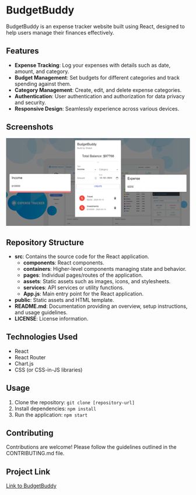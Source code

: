 # BudgetBuddy

BudgetBuddy is an expense tracker website built using React, designed to help users manage their finances effectively.

## Features

- **Expense Tracking**: Log your expenses with details such as date, amount, and category.
- **Budget Management**: Set budgets for different categories and track spending against them.
- **Category Management**: Create, edit, and delete expense categories.
- **Authentication**: User authentication and authorization for data privacy and security.
- **Responsive Design**: Seamlessly experience across various devices.

## Screenshots

![Screenshot 1](/public/screenshot.png)
 

## Repository Structure

- **src**: Contains the source code for the React application.
  - **components**: React components.
  - **containers**: Higher-level components managing state and behavior.
  - **pages**: Individual pages/routes of the application.
  - **assets**: Static assets such as images, icons, and stylesheets.
  - **services**: API services or utility functions.
  - **App.js**: Main entry point for the React application.
- **public**: Static assets and HTML template.
- **README.md**: Documentation providing an overview, setup instructions, and usage guidelines.
- **LICENSE**: License information.

## Technologies Used

- React
- React Router
- Chart.js
- CSS (or CSS-in-JS libraries)

## Usage

1. Clone the repository: `git clone [repository-url]`
2. Install dependencies: `npm install`
3. Run the application: `npm start`

## Contributing

Contributions are welcome! Please follow the guidelines outlined in the CONTRIBUTING.md file.

## Project Link

[Link to BudgetBuddy](https://shabdbudgetbudy.netlify.app/)
